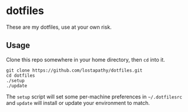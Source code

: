 # dotfiles #

These are my dotfiles, use at your own risk.

## Usage ##

Clone this repo somewhere in your home directory, then `cd` into it.

```
git clone https://github.com/lostapathy/dotfiles.git
cd dotfiles
./setup
./update
```

The `setup` script will set some per-machine preferences in `~/.dotfilesrc` and `update` will install or update your environment to match.
